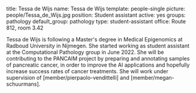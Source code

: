 title: Tessa de Wijs
name: Tessa de Wijs
template: people-single
picture: people/Tessa_de_Wijs.jpg 
position: Student assistant
active: yes
groups: pathology
default_group: pathology 
type: student-assistant 
office: Route 812, room 3.42

Tessa de Wijs is following a Master's degree in Medical Epigenomics at Radboud University in Nijmegen. She started working as student assistant at the Computational Pathology group in June 2022. She will be contributing to the PANCAIM project by preparing and annotating samples of pancreatic cancer, in order to improve the AI applications and hopefully increase success rates of cancer treatments. She will work under supervision of [member/pierpaolo-vendittelli] and [member/megan-schuurmans].
